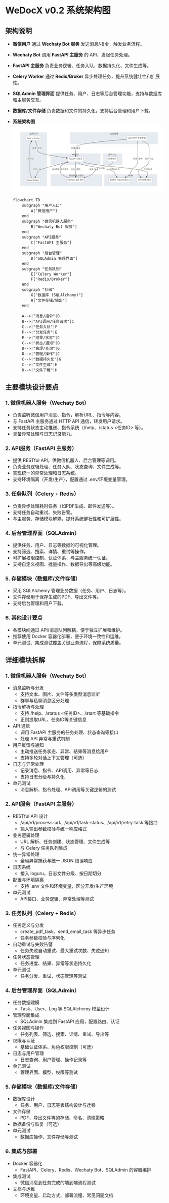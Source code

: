 # WeDocX v0.2 系统架构图

## 架构说明
- **微信用户** 通过 **Wechaty Bot 服务** 发送消息/指令，触发业务流程。
- **Wechaty Bot** 调用 **FastAPI 主服务** 的 API，发起任务处理。
- **FastAPI 主服务** 负责业务逻辑、任务入队、数据持久化、文件生成等。
- **Celery Worker** 通过 **Redis/Broker** 异步处理任务，提升系统健壮性和扩展性。
- **SQLAdmin 管理界面** 提供任务、用户、日志等后台管理功能，支持与数据库和主服务交互。
- **数据库/文件存储** 负责数据和文件的持久化，支持后台管理和用户下载。

- **系统架构图** ![系统架构图](./v0.2_architecture_graph.png)

  ```mermaid
  flowchart TD
      subgraph "用户入口"
          A["微信用户"]
      end
      subgraph "微信机器人服务"
          B["Wechaty Bot 服务"]
      end
      subgraph "API服务"
          C["FastAPI 主服务"]
      end
      subgraph "后台管理"
          D["SQLAdmin 管理界面"]
      end
      subgraph "任务队列"
          E["Celery Worker"]
          F["Redis/Broker"]
      end
      subgraph "存储"
          G["数据库 (SQLAlchemy)"]
          H["文件存储/输出"]
      end
      
      A-->|"消息/指令"|B
      B-->|"API调用/任务请求"|C
      C-->|"任务入队"|F
      F-->|"分发任务"|E
      E-->|"结果/状态"|C
      C-->|"状态/通知"|B
      D-->|"管理/查询"|G
      D-->|"管理/操作"|C
      C-->|"数据持久化"|G
      C-->|"文件生成"|H
      D-->|"文件下载"|H
  ```


## 主要模块设计要点

### 1. 微信机器人服务（Wechaty Bot）
- 负责监听微信用户消息、指令，解析URL、指令等内容。
- 与 FastAPI 主服务通过 HTTP API 通信，转发用户请求。
- 支持任务状态主动推送、指令系统（/help、/status <任务ID> 等）。
- 具备异常处理与日志记录能力。

### 2. API服务（FastAPI 主服务）
- 提供 RESTful API，供微信机器人、后台管理等调用。
- 负责业务逻辑处理、任务入队、状态查询、文件生成等。
- 实现统一的异常处理和日志系统。
- 支持环境隔离（开发/生产），配置通过 .env/环境变量管理。

### 3. 任务队列（Celery + Redis）
- 负责异步处理耗时任务（如PDF生成、邮件发送等）。
- 支持任务自动重试、失败告警。
- 与主服务、存储模块解耦，提升系统健壮性和可扩展性。

### 4. 后台管理界面（SQLAdmin）
- 提供任务、用户、日志等数据的可视化管理。
- 支持筛选、搜索、详情、重试等操作。
- 可扩展权限控制、认证体系，与主服务统一认证。
- 支持自定义视图、批量操作、数据导出等高级功能。

### 5. 存储模块（数据库/文件存储）
- 采用 SQLAlchemy 管理业务数据（任务、用户、日志等）。
- 文件存储用于保存生成的PDF、导出文件等。
- 支持后台管理和用户下载。

### 6. 其他设计要点
- 各模块间通过 API/消息队列解耦，便于独立扩展和维护。
- 推荐使用 Docker 容器化部署，便于环境一致性和运维。
- 单元测试、集成测试覆盖关键业务流程，保障系统质量。

## 详细模块拆解

### 1. 微信机器人服务（Wechaty Bot）
- 消息监听与分发
  - 支持文本、图片、文件等多类型消息监听
  - 群聊与私聊消息区分处理
- 指令解析与处理
  - 支持 /help、/status <任务ID>、/start 等基础指令
  - 正则提取URL、任务ID等关键信息
- API 通信
  - 调用 FastAPI 主服务的任务处理、状态查询等接口
  - 处理 API 异常与重试机制
- 用户反馈与通知
  - 主动推送任务状态、异常、结果等消息给用户
  - 支持多轮对话上下文管理（可选）
- 日志与异常处理
  - 记录消息、指令、API调用、异常等日志
  - 支持日志分级与持久化
- 单元测试
  - 消息解析、指令处理、API调用等关键逻辑的测试

### 2. API服务（FastAPI 主服务）
- RESTful API 设计
  - /api/v1/process-url、/api/v1/task-status、/api/v1/retry-task 等接口
  - 输入输出参数校验与统一响应格式
- 业务逻辑处理
  - URL 解析、任务创建、状态管理、文件生成等
  - 与 Celery 任务队列集成
- 统一异常处理
  - 全局异常捕获与统一 JSON 错误响应
- 日志系统
  - 接入 loguru，日志文件分级、按日期切分
- 配置与环境隔离
  - 支持 .env 文件和环境变量，区分开发/生产环境
- 单元测试
  - API接口、业务逻辑、异常处理等测试

### 3. 任务队列（Celery + Redis）
- 任务定义与分发
  - create_pdf_task、send_email_task 等异步任务
  - 任务参数校验与序列化
- 自动重试与失败告警
  - 任务失败自动重试、最大重试次数、失败通知
- 任务状态管理
  - 任务进度、结果、异常等状态持久化
- 单元测试
  - 任务分发、重试、状态管理等测试

### 4. 后台管理界面（SQLAdmin）
- 任务数据建模
  - Task、User、Log 等 SQLAlchemy 模型设计
- 管理界面集成
  - SQLAdmin 集成到 FastAPI 应用，配置路由、认证
- 任务视图与操作
  - 任务列表、筛选、搜索、详情、重试、导出等
- 权限与认证
  - 基础认证体系、角色权限控制（可选）
- 日志与用户管理
  - 日志查询、用户管理、操作记录等
- 单元测试
  - 管理界面、模型、权限等测试

### 5. 存储模块（数据库/文件存储）
- 数据库设计
  - 任务、用户、日志等表结构设计与迁移
- 文件存储
  - PDF、导出文件等的存储、命名、清理策略
- 数据备份与恢复（可选）
- 单元测试
  - 数据库操作、文件存储等测试

### 6. 集成与部署
- Docker 容器化
  - FastAPI、Celery、Redis、Wechaty Bot、SQLAdmin 的容器编排
- 集成测试
  - 微信消息到任务完成的端到端流程测试
- 文档与运维
  - 环境变量、启动方式、部署流程、常见问题文档 